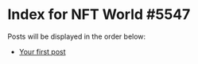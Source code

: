 # Index for NFT World #5547
Posts will be displayed in the order below:

- [Your first post](./001-first.md)


